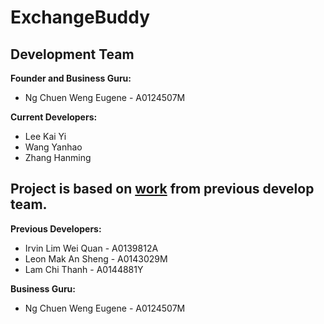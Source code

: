# ExchangeBuddy

## Development Team

**Founder and Business Guru:**

- Ng Chuen Weng Eugene - A0124507M

**Current Developers:**

- Lee Kai Yi
- Wang Yanhao
- Zhang Hanming


## Project is based on [work](https://github.com/irvinlim/exchangebuddy) from previous develop team.

**Previous Developers:**

- Irvin Lim Wei Quan - A0139812A
- Leon Mak An Sheng - A0143029M
- Lam Chi Thanh - A0144881Y

**Business Guru:**

- Ng Chuen Weng Eugene - A0124507M

